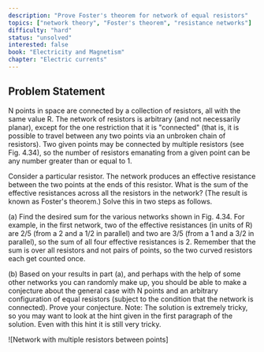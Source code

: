 ```yaml
---
description: "Prove Foster's theorem for network of equal resistors"
topics: ["network theory", "Foster's theorem", "resistance networks"]
difficulty: "hard"
status: "unsolved"
interested: false
book: "Electricity and Magnetism"
chapter: "Electric currents"
---
```


## Problem Statement
N points in space are connected by a collection of resistors, all with the same value R. The network of resistors is arbitrary (and not necessarily planar), except for the one restriction that it is "connected" (that is, it is possible to travel between any two points via an unbroken chain of resistors). Two given points may be connected by multiple resistors (see Fig. 4.34), so the number of resistors emanating from a given point can be any number greater than or equal to 1.

Consider a particular resistor. The network produces an effective resistance between the two points at the ends of this resistor. What is the sum of the effective resistances across all the resistors in the network? (The result is known as Foster's theorem.) Solve this in two steps as follows.

(a) Find the desired sum for the various networks shown in Fig. 4.34. For example, in the first network, two of the effective resistances (in units of R) are 2/5 (from a 2 and a 1/2 in parallel) and two are 3/5 (from a 1 and a 3/2 in parallel), so the sum of all four effective resistances is 2. Remember that the sum is over all resistors and not pairs of points, so the two curved resistors each get counted once.

(b) Based on your results in part (a), and perhaps with the help of some other networks you can randomly make up, you should be able to make a conjecture about the general case with N points and an arbitrary configuration of equal resistors (subject to the condition that the network is connected). Prove your conjecture. Note: The solution is extremely tricky, so you may want to look at the hint given in the first paragraph of the solution. Even with this hint it is still very tricky.

![Network with multiple resistors between points]
